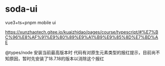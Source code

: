 # soda-ui

vue3+ts+pnpm mobile ui

https://xunzhaotech.gitee.io/kuaizhidao/pages/course/typescript/#%E7%BC%96%E8%AF%91%E9%80%89%E9%A1%B9%E9%85%8D%E7%BD%AE

@types/node 安装当前最高版本时 代码有对原生元素类型的报红提示，目前尚不知原因，暂时先安装了18.7.18的版本以消除这个报红